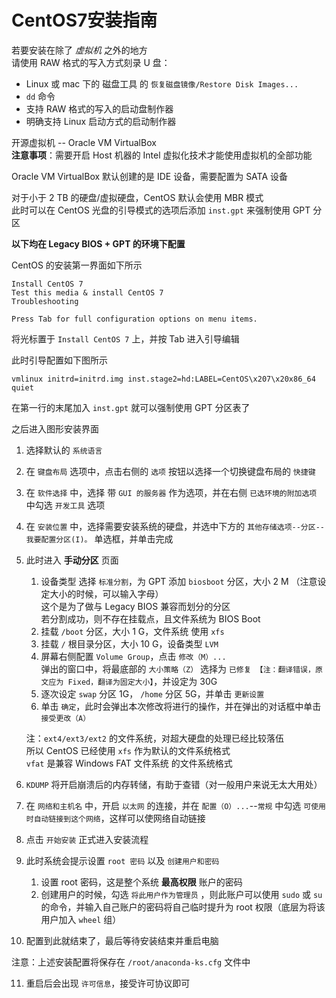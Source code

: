 # CentOS7安装指南

若要安装在除了 *虚拟机* 之外的地方  
请使用 RAW 格式的写入方式刻录 U 盘：
- Linux 或 mac 下的 磁盘工具 的 `恢复磁盘镜像/Restore Disk Images...`  
- `dd` 命令  
- 支持 RAW 格式的写入的启动盘制作器    
- 明确支持 Linux 启动方式的启动制作器

开源虚拟机 -- Oracle VM VirtualBox  
**注意事项**：需要开启 Host 机器的 Intel 虚拟化技术才能使用虚拟机的全部功能

Oracle VM VirtualBox 默认创建的是 IDE 设备，需要配置为 SATA 设备

对于小于 2 TB 的硬盘/虚拟硬盘，CentOS 默认会使用 MBR 模式  
此时可以在 CentOS 光盘的引导模式的选项后添加 `inst.gpt` 来强制使用 GPT 分区


**以下均在 Legacy BIOS + GPT 的环境下配置**

CentOS 的安装第一界面如下所示
```
Install CentOS 7
Test this media & install CentOS 7
Troubleshooting

Press Tab for full configuration options on menu items.
```
将光标置于 `Install CentOS 7` 上，并按 Tab 进入引导编辑

此时引导配置如下图所示

`vmlinux initrd=initrd.img inst.stage2=hd:LABEL=CentOS\x207\x20x86_64 quiet`

在第一行的末尾加入 `inst.gpt` 就可以强制使用 GPT 分区表了

之后进入图形安装界面

1. 选择默认的 `系统语言`

2. 在 `键盘布局` 选项中，点击右侧的 `选项` 按钮以选择一个切换键盘布局的 `快捷键`

3. 在 `软件选择` 中，选择 带 `GUI 的服务器` 作为选项，并在右侧 `已选环境的附加选项` 中勾选 `开发工具` 选项

4. 在 `安装位置` 中，选择需要安装系统的硬盘，并选中下方的 `其他存储选项--分区--我要配置分区(I)。` 单选框，并单击完成

5. 此时进入 **手动分区** 页面
   1. 设备类型 选择 `标准分割`，为 GPT 添加 `biosboot` 分区，大小 2 M （注意设定大小的时候，可以输入字母）  
     这个是为了做与 Legacy BIOS 兼容而划分的分区  
     若分割成功，则不存在挂载点，且文件系统为 BIOS Boot
   2. 挂载 `/boot` 分区，大小 1 G，文件系统 使用 `xfs`
   3. 挂载 `/` 根目录分区，大小 10 G，设备类型 `LVM`
   4. 屏幕右侧配置 `Volume Group`，点击 `修改（M）...`  
	  弹出的窗口中，将最底部的 `大小策略（Z）` 选择为 `已修复 【注：翻译错误，原文应为 Fixed，翻译为固定大小】`，并设定为 30G
   5. 逐次设定 `swap` 分区 1G， `/home` 分区 5G，并单击 `更新设置`
   6. 单击 `确定`，此时会弹出本次修改将进行的操作，并在弹出的对话框中单击 `接受更改（A）`

   注：`ext4/ext3/ext2` 的文件系统，对超大硬盘的处理已经比较落伍  
   所以 CentOS 已经使用 `xfs` 作为默认的文件系统格式  
   `vfat` 是兼容 Windows FAT 文件系统 的文件系统格式

6. `KDUMP` 将开启崩溃后的内存转储，有助于查错（对一般用户来说无太大用处）

7. 在 `网络和主机名` 中，开启 `以太网` 的连接，并在 `配置（O）...`--`常规` 中勾选 `可使用时自动链接到这个网络`，这样可以使网络自动链接

8. 点击 `开始安装` 正式进入安装流程

9. 此时系统会提示设置 `root 密码` 以及 `创建用户和密码`
   1. 设置 root 密码，这是整个系统 **最高权限** 账户的密码
   2. 创建用户的时候，勾选 `将此用户作为管理员` ，则此账户可以使用 `sudo` 或 `su` 的命令，并输入自己账户的密码将自己临时提升为 root 权限（底层为将该用户加入 `wheel` 组）

10. 配置到此就结束了，最后等待安装结束并重启电脑

注意：上述安装配置将保存在 `/root/anaconda-ks.cfg` 文件中

11. 重启后会出现 `许可信息`，接受许可协议即可
